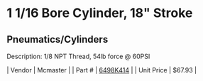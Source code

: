 # 1 1/16 Bore Cylinder, 18" Stroke
## Pneumatics/Cylinders
Description: 	1/8 NPT Thread, 54lb force @ 60PSI 

| Vendor | Mcmaster | 
| Part # | [6498K414](http://www.mcmaster.com/) | 
| Unit Price | $67.93 | 
